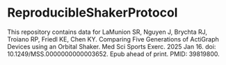 # ReproducibleShakerProtocol
This repository contains data for LaMunion SR, Nguyen J, Brychta RJ, Troiano RP, Friedl KE, Chen KY. Comparing Five Generations of ActiGraph Devices using an Orbital Shaker. Med Sci Sports Exerc. 2025 Jan 16. doi: 10.1249/MSS.0000000000003652. Epub ahead of print. PMID: 39819800.

